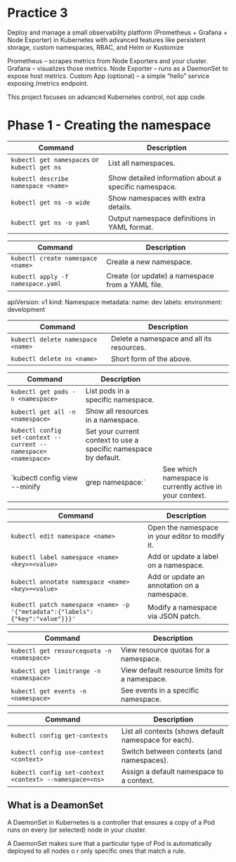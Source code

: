 # Practice 3

Deploy and manage a small observability platform (Prometheus + Grafana + Node Exporter) in Kubernetes 
with advanced features like persistent storage, custom namespaces, RBAC, and Helm or Kustomize

Prometheus – scrapes metrics from Node Exporters and your cluster.
Grafana – visualizes those metrics.
Node Exporter – runs as a DaemonSet to expose host metrics.
Custom App (optional) – a simple “hello” service exposing /metrics endpoint.


This project focuses on advanced Kubernetes control, not app code.



# Phase 1 - Creating the namespace
| Command                                      | Description                                           |
| -------------------------------------------- | ----------------------------------------------------- |
| `kubectl get namespaces` or `kubectl get ns` | List all namespaces.                                  |
| `kubectl describe namespace <name>`          | Show detailed information about a specific namespace. |
| `kubectl get ns -o wide`                     | Show namespaces with extra details.                   |
| `kubectl get ns -o yaml`                     | Output namespace definitions in YAML format.          |


| Command                           | Description                                      |
| --------------------------------- | ------------------------------------------------ |
| `kubectl create namespace <name>` | Create a new namespace.                          |
| `kubectl apply -f namespace.yaml` | Create (or update) a namespace from a YAML file. |


apiVersion: v1
kind: Namespace
metadata:
  name: dev
  labels:
    environment: development

| Command                           | Description                               |
| --------------------------------- | ----------------------------------------- |
| `kubectl delete namespace <name>` | Delete a namespace and all its resources. |
| `kubectl delete ns <name>`        | Short form of the above.                  |


| Command                                                        | Description                                                      |                                                          |
| -------------------------------------------------------------- | ---------------------------------------------------------------- | -------------------------------------------------------- |
| `kubectl get pods -n <namespace>`                              | List pods in a specific namespace.                               |                                                          |
| `kubectl get all -n <namespace>`                               | Show all resources in a namespace.                               |                                                          |
| `kubectl config set-context --current --namespace=<namespace>` | Set your current context to use a specific namespace by default. |                                                          |
| `kubectl config view --minify                                  | grep namespace:`                                                 | See which namespace is currently active in your context. |

| Command                                                                       | Description                                     |
| ----------------------------------------------------------------------------- | ----------------------------------------------- |
| `kubectl edit namespace <name>`                                               | Open the namespace in your editor to modify it. |
| `kubectl label namespace <name> <key>=<value>`                                | Add or update a label on a namespace.           |
| `kubectl annotate namespace <name> <key>=<value>`                             | Add or update an annotation on a namespace.     |
| `kubectl patch namespace <name> -p '{"metadata":{"labels":{"key":"value"}}}'` | Modify a namespace via JSON patch.              |



| Command                                    | Description                                   |
| ------------------------------------------ | --------------------------------------------- |
| `kubectl get resourcequota -n <namespace>` | View resource quotas for a namespace.         |
| `kubectl get limitrange -n <namespace>`    | View default resource limits for a namespace. |
| `kubectl get events -n <namespace>`        | See events in a specific namespace.           |


| Command                                                 | Description                                           |
| ------------------------------------------------------- | ----------------------------------------------------- |
| `kubectl config get-contexts`                           | List all contexts (shows default namespace for each). |
| `kubectl config use-context <context>`                  | Switch between contexts (and namespaces).             |
| `kubectl config set-context <context> --namespace=<ns>` | Assign a default namespace to a context.              |



## What is a DeamonSet

A DaemonSet in Kubernetes is a controller that ensures a copy of a Pod 
runs on every (or selected) node in your cluster.

A DaemonSet makes sure that a particular type of Pod is automatically deployed to all nodes o
r only specific ones that match a rule.


































